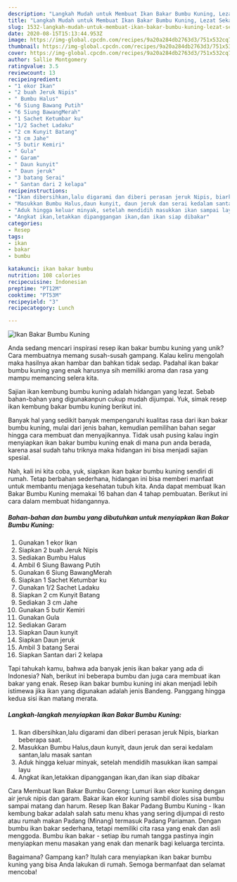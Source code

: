 ```yaml
---
description: "Langkah Mudah untuk Membuat Ikan Bakar Bumbu Kuning, Lezat Sekali"
title: "Langkah Mudah untuk Membuat Ikan Bakar Bumbu Kuning, Lezat Sekali"
slug: 1532-langkah-mudah-untuk-membuat-ikan-bakar-bumbu-kuning-lezat-sekali
date: 2020-08-15T15:13:44.953Z
image: https://img-global.cpcdn.com/recipes/9a20a284db2763d3/751x532cq70/ikan-bakar-bumbu-kuning-foto-resep-utama.jpg
thumbnail: https://img-global.cpcdn.com/recipes/9a20a284db2763d3/751x532cq70/ikan-bakar-bumbu-kuning-foto-resep-utama.jpg
cover: https://img-global.cpcdn.com/recipes/9a20a284db2763d3/751x532cq70/ikan-bakar-bumbu-kuning-foto-resep-utama.jpg
author: Sallie Montgomery
ratingvalue: 3.5
reviewcount: 13
recipeingredient:
- "1 ekor Ikan"
- "2 buah Jeruk Nipis"
- " Bumbu Halus"
- "6 Siung Bawang Putih"
- "6 Siung BawangMerah"
- "1 Sachet Ketumbar ku"
- "1/2 Sachet Ladaku"
- "2 cm Kunyit Batang"
- "3 cm Jahe"
- "5 butir Kemiri"
- " Gula"
- " Garam"
- " Daun kunyit"
- " Daun jeruk"
- "3 batang Serai"
- " Santan dari 2 kelapa"
recipeinstructions:
- "Ikan dibersihkan,lalu digarami dan diberi perasan jeruk Nipis, biarkan beberapa saat."
- "Masukkan Bumbu Halus,daun kunyit, daun jeruk dan serai kedalam santan,lalu masak santan"
- "Aduk hingga keluar minyak, setelah mendidih masukkan ikan sampai layu"
- "Angkat ikan,letakkan dipanggangan ikan,dan ikan siap dibakar"
categories:
- Resep
tags:
- ikan
- bakar
- bumbu

katakunci: ikan bakar bumbu 
nutrition: 108 calories
recipecuisine: Indonesian
preptime: "PT12M"
cooktime: "PT53M"
recipeyield: "3"
recipecategory: Lunch

---
```



![Ikan Bakar Bumbu Kuning](https://img-global.cpcdn.com/recipes/9a20a284db2763d3/751x532cq70/ikan-bakar-bumbu-kuning-foto-resep-utama.jpg)

Anda sedang mencari inspirasi resep ikan bakar bumbu kuning yang unik? Cara membuatnya memang susah-susah gampang. Kalau keliru mengolah maka hasilnya akan hambar dan bahkan tidak sedap. Padahal ikan bakar bumbu kuning yang enak harusnya sih memiliki aroma dan rasa yang mampu memancing selera kita.

Sajian ikan kembung bumbu kuning adalah hidangan yang lezat. Sebab bahan-bahan yang digunakanpun cukup mudah dijumpai. Yuk, simak resep ikan kembung bakar bumbu kuning berikut ini.

Banyak hal yang sedikit banyak mempengaruhi kualitas rasa dari ikan bakar bumbu kuning, mulai dari jenis bahan, kemudian pemilihan bahan segar hingga cara membuat dan menyajikannya. Tidak usah pusing kalau ingin menyiapkan ikan bakar bumbu kuning enak di mana pun anda berada, karena asal sudah tahu triknya maka hidangan ini bisa menjadi sajian spesial.


Nah, kali ini kita coba, yuk, siapkan ikan bakar bumbu kuning sendiri di rumah. Tetap berbahan sederhana, hidangan ini bisa memberi manfaat untuk membantu menjaga kesehatan tubuh kita. Anda dapat membuat Ikan Bakar Bumbu Kuning memakai 16 bahan dan 4 tahap pembuatan. Berikut ini cara dalam membuat hidangannya.

<!--inarticleads1-->

##### Bahan-bahan dan bumbu yang dibutuhkan untuk menyiapkan Ikan Bakar Bumbu Kuning:

1. Gunakan 1 ekor Ikan
1. Siapkan 2 buah Jeruk Nipis
1. Sediakan  Bumbu Halus
1. Ambil 6 Siung Bawang Putih
1. Gunakan 6 Siung BawangMerah
1. Siapkan 1 Sachet Ketumbar ku
1. Gunakan 1/2 Sachet Ladaku
1. Siapkan 2 cm Kunyit Batang
1. Sediakan 3 cm Jahe
1. Gunakan 5 butir Kemiri
1. Gunakan  Gula
1. Sediakan  Garam
1. Siapkan  Daun kunyit
1. Siapkan  Daun jeruk
1. Ambil 3 batang Serai
1. Siapkan  Santan dari 2 kelapa


Tapi tahukah kamu, bahwa ada banyak jenis ikan bakar yang ada di Indonesia? Nah, berikut ini beberapa bumbu dan juga cara membuat ikan bakar yang enak. Resep ikan bakar bumbu kuning ini akan menjadi lebih istimewa jika ikan yang digunakan adalah jenis Bandeng. Panggang hingga kedua sisi ikan matang merata. 

<!--inarticleads2-->

##### Langkah-langkah menyiapkan Ikan Bakar Bumbu Kuning:

1. Ikan dibersihkan,lalu digarami dan diberi perasan jeruk Nipis, biarkan beberapa saat.
1. Masukkan Bumbu Halus,daun kunyit, daun jeruk dan serai kedalam santan,lalu masak santan
1. Aduk hingga keluar minyak, setelah mendidih masukkan ikan sampai layu
1. Angkat ikan,letakkan dipanggangan ikan,dan ikan siap dibakar


Cara Membuat Ikan Bakar Bumbu Goreng: Lumuri ikan ekor kuning dengan air jeruk nipis dan garam. Bakar ikan ekor kuning sambil dioles sisa bumbu sampai matang dan harum. Resep Ikan Bakar Padang Bumbu Kuning - Ikan kembung bakar adalah salah satu menu khas yang sering dijumpai di resto atau rumah makan Padang (Minang) termasuk Padang Pariaman. Dengan bumbu ikan bakar sederhana, tetapi memiliki cita rasa yang enak dan asli menggoda. Bumbu ikan bakar - setiap ibu rumah tangga pastinya ingin menyiapkan menu masakan yang enak dan menarik bagi keluarga tercinta. 

Bagaimana? Gampang kan? Itulah cara menyiapkan ikan bakar bumbu kuning yang bisa Anda lakukan di rumah. Semoga bermanfaat dan selamat mencoba!
